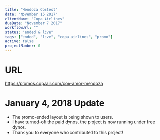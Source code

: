 ```yaml
---
title: "Mendoza Contest"
date: "November 15 2017"
clientName: "Copa Airlines"
dueDate: "November 7 2017"
workflowUrl: ""
status: "ended & live"
tags: ["ended", "live", "copa airlines", "promo"]
active: false
projectNumber: 0
---
```


# URL

https://promos.copaair.com/con-amor-mendoza

# January 4, 2018 Update

* The promo-ended layout is being shown to users.
* I have turned-off the paid dynos, the project is now running under free dynos.
* Thank you to everyone who contributed to this project!
